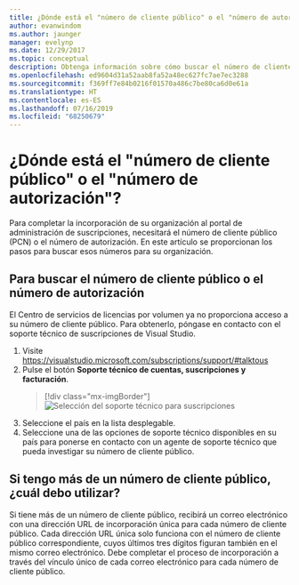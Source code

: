 ```yaml
---
title: ¿Dónde está el "número de cliente público" o el "número de autorización"? | Microsoft Docs
author: evanwindom
ms.author: jaunger
manager: evelynp
ms.date: 12/29/2017
ms.topic: conceptual
description: Obtenga información sobre cómo buscar el número de cliente público (PCN) o el número de autorización
ms.openlocfilehash: ed9604d31a52aab8fa52a48ec627fc7ae7ec3288
ms.sourcegitcommit: f369ff7e84b0216f01570a486c7be80ca6d0e61a
ms.translationtype: HT
ms.contentlocale: es-ES
ms.lasthandoff: 07/16/2019
ms.locfileid: "68250679"
---
```

# <a name="how-do-i-locate-my-public-customer-number-pcn-or-authorization-number"></a>¿Dónde está el "número de cliente público" o el "número de autorización"?

Para completar la incorporación de su organización al portal de administración de suscripciones, necesitará el número de cliente público (PCN) o el número de autorización. En este artículo se proporcionan los pasos para buscar esos números para su organización.

## <a name="to-locate-your-pcn-or-authorization-number"></a>Para buscar el número de cliente público o el número de autorización

El Centro de servicios de licencias por volumen ya no proporciona acceso a su número de cliente público.  Para obtenerlo, póngase en contacto con el soporte técnico de suscripciones de Visual Studio.
1. Visite https://visualstudio.microsoft.com/subscriptions/support/#talktous
2. Pulse el botón **Soporte técnico de cuentas, suscripciones y facturación**.
    > [!div class="mx-imgBorder"]
    > ![Selección del soporte técnico para suscripciones](_img/vlsc/vlsc-pcn.png)
3. Seleccione el país en la lista desplegable.
4. Seleccione una de las opciones de soporte técnico disponibles en su país para ponerse en contacto con un agente de soporte técnico que pueda investigar su número de cliente público.

## <a name="if-i-have-more-than-one-pcn-which-one-should-i-use"></a>Si tengo más de un número de cliente público, ¿cuál debo utilizar?

Si tiene más de un número de cliente público, recibirá un correo electrónico con una dirección URL de incorporación única para cada número de cliente público. Cada dirección URL única solo funciona con el número de cliente público correspondiente, cuyos últimos tres dígitos figuran también en el mismo correo electrónico. Debe completar el proceso de incorporación a través del vínculo único de cada correo electrónico para cada número de cliente público.
